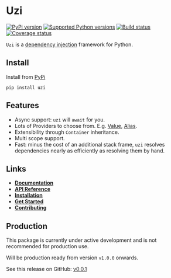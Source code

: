 # Uzi


[![PyPi version][pypi-image]][pypi-link]
[![Supported Python versions][pyversions-image]][pyversions-link]
[![Build status][ci-image]][ci-link]
[![Coverage status][codecov-image]][codecov-link]


`Uzi` is a [dependency injection](https://en.wikipedia.org/wiki/Dependency_injection) framework for Python.

## Install

Install from [PyPi](https://pypi.org/project/uzi/)

```
pip install uzi
```

## Features

- Async support: `uzi` will `await` for you.
- Lots of Providers to choose from. E.g.
[Value](https://pyuzi.github.io/uzi/basic/providers/value.html), 
[Alias](https://pyuzi.github.io/uzi/basic/providers/alias.html).
- Extensibility through `Container` inheritance.
- Multi scope support.
- Fast: minus the cost of an additional stack frame, `uzi` resolves dependencies 
nearly as efficiently as resolving them by hand.


## Links

- __[Documentation][docs-link]__
- __[API Reference][api-docs-link]__
- __[Installation][install-link]__
- __[Get Started][why-link]__
- __[Contributing][contributing-link]__



## Production

This package is currently under active development and is not recommended for production use.

Will be production ready from version `v1.0.0` onwards.



[docs-link]: https://pyuzi.github.io/uzi/
[api-docs-link]: https://pyuzi.github.io/uzi/api/
[install-link]: https://pyuzi.github.io/uzi/install.html
[why-link]: https://pyuzi.github.io/uzi/why.html
[contributing-link]: https://pyuzi.github.io/uzi/0.5.x/contributing.html
[pypi-image]: https://img.shields.io/pypi/v/uzi.svg?color=%233d85c6
[pypi-link]: https://pypi.python.org/pypi/uzi
[pyversions-image]: https://img.shields.io/pypi/pyversions/uzi.svg
[pyversions-link]: https://pypi.python.org/pypi/uzi
[ci-image]: https://github.com/pyuzi/uzi/actions/workflows/workflow.yaml/badge.svg?event=push&branch=master
[ci-link]: https://github.com/pyuzi/uzi/actions?query=workflow%3ACI%2FCD+event%3Apush+branch%3Amaster
[codecov-image]: https://codecov.io/gh/pyuzi/uzi/branch/master/graph/badge.svg
[codecov-link]: https://codecov.io/gh/pyuzi/uzi


See this release on GitHub: [v0.0.1](https://github.com/pyuzi/uzi/releases/tag/0.0.1)
